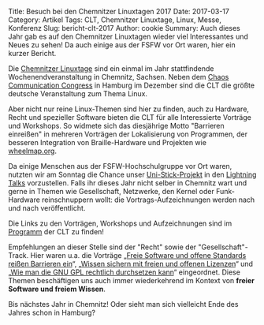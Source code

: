 Title: Besuch bei den Chemnitzer Linuxtagen 2017
Date: 2017-03-17
Category: Artikel
Tags: CLT, Chemnitzer Linuxtage, Linux, Messe, Konferenz
Slug: bericht-clt-2017
Author: cookie
Summary: Auch dieses Jahr gab es auf den Chemnitzer Linuxtagen wieder viel Interessantes und Neues zu sehen! Da auch einige aus der FSFW vor Ort waren, hier ein kurzer Bericht.

Die [Chemnitzer Linuxtage][clt] sind ein einmal im Jahr stattfindende
Wochenendveranstaltung in Chemnitz, Sachsen. Neben dem [Chaos Communication
Congress][ccc] in Hamburg im Dezember sind die CLT die größte deutsche
Veranstaltung zum Thema Linux.

Aber nicht nur reine Linux-Themen sind hier zu
finden, auch zu Hardware, Recht und spezieller Software bieten die CLT für
alle Interessierte Vorträge und Workshops. So widmete sich das diesjährige Motto
"Barrieren einreißen" in mehreren Vorträgen der Lokalisierung von Programmen,
der besseren Integration von Braille-Hardware und Projekten wie
[wheelmap.org][wheelmap].

Da einige Menschen aus der FSFW-Hochschulgruppe vor Ort waren, nutzten wir am 
Sonntag die Chance unser [Uni-Stick-Projekt][lt-carsten] in 
den [Lightning Talks][lt] vorzustellen. Falls ihr dieses Jahr nicht selber 
in Chemnitz wart und gerne in Themen wie Gesellschaft, Netzwerke, den Kernel oder
Funk-Hardware reinschnuppern wollt: die Vortrags-Aufzeichnungen werden nach und nach 
veröffentlicht. 

Die Links zu den Vorträgen, Workshops und Aufzeichnungen sind im 
[Programm][clt-programm] der CLT zu finden!

Empfehlungen an dieser Stelle sind der "Recht" sowie der 
"Gesellschaft"-Track. Hier waren u.a. die Vorträge „[Freie
Software und offene Standards reißen Barrieren ein][1]“, „[Wissen sichern mit freien und offenen Lizenzen][2]“ und „[Wie man die GNU GPL rechtlich durchsetzen kann][3]“ eingeordnet.
Diese Themen beschäftigen uns auch immer wiederkehrend im Kontext von **freier
Software und freiem Wissen**. 

Bis nächstes Jahr in Chemnitz! Oder sieht man sich vielleicht Ende des
Jahres schon in Hamburg?


[clt]: https://chemnitzer.linux-tage.de/2017/en
[ccc]: https://events.ccc.de/congress/
[wheelmap]: https://wheelmap.org
[1]: https://chemnitzer.linux-tage.de/2017/de/programm/beitrag/182
[2]: https://chemnitzer.linux-tage.de/2017/de/programm/beitrag/260
[3]: https://chemnitzer.linux-tage.de/2017/de/programm/beitrag/311
[lt-carsten]: https://chemnitzer.linux-tage.de/2017/de/programm/beitrag/422
[lt]: https://chemnitzer.linux-tage.de/2017/de/addons/projektkueche
[clt-programm]: https://chemnitzer.linux-tage.de/2017/de/programm
